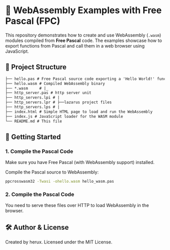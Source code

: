 # 🧩 WebAssembly Examples with Free Pascal (FPC)

This repository demonstrates how to create and use WebAssembly (`.wasm`) modules compiled from **Free Pascal** code. The examples showcase how to export functions from Pascal and call them in a web browser using JavaScript.

## 📁 Project Structure

```md
├── hello.pas # Free Pascal source code exporting a 'Hello World!' function
├── hello.wasm # Compiled WebAssembly binary
├── *.wasm     # |_  
├── http_server.pas # http server unit
├── http_servers.lpi # |
├── http_servers.lpr # ├──lazarus project files
├── http_servers.lps # |
├── index.html # Simple HTML page to load and run the WebAssembly
├── index.js # JavaScript loader for the WASM module
└── README.md # This file
```
## 🚀 Getting Started

### 1. Compile the Pascal Code

Make sure you have Free Pascal (with WebAssembly support) installed.

Compile the Pascal source to WebAssembly:

```bash
ppcrosswasm32 -Twasi -ohello.wasm hello_wasm.pas
```

### 2. Compile the Pascal Code
You need to serve these files over HTTP to load WebAssembly in the browser.


## 🛠️ Author & License

Created by herux.
Licensed under the MIT License.
